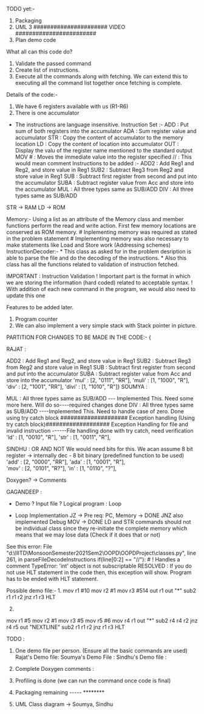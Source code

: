 TODO yet:-
1. Packaging
2. UML
3 ###################### VIDEO ########################
4. Plan demo code


What all can this code do?
1. Validate the passed command
2. Create list of instructions.
3. Execute all the commands along with fetching. We can extend this to executing all the command list together once fetching is complete.

Details of the code:-
1. We have 6 registers available with us (R1-R6)
2. There is one accumulator

* The instructions are language insensitive.
Instruction Set :-
ADD <RegisterName> <RegisterName> : Put sum of both registers into the accumulator 
ADA <RegisterName> : Sum register value and accumulator
STR <RegisterName> : Copy the content of accumulator to the memory location
LD <RegisterName> : Copy the content of location into accumulator
OUT <RegisterName> : Display the valu of the register name mentioned to the standard output
MOV <RegisterName> #<ImmediateValue> : Moves the immediate value into the register specified
// :  This would mean comment
Instructions to be added :-
ADD2 <Reg1> <Reg2> <Reg3> : Add Reg1 and Reg2, and store value in Reg1
SUB2 <Reg1> <Reg2> <Reg3> : Subtract Reg3 from Reg2 and store value in Reg1
SUB <RegisterName> <RegisterName> : Subtract first register from second and put into the accumulator
SUBA <RegisterName> : Subtract register value from Acc and store into the accumulator
MUL  : All three types same as SUB/ADD
DIV : All three types same as SUB/ADD

STR -> RAM
LD -> ROM

Memory:-
    Using a list as an attribute of the Memory class and member functions perform the read and write action.
    First few memory locations are conserved as ROM memory.
    # Inplementing memory was required as stated in the problem statement
    # Implementing memory was also necessary to make statements like Load and Store work (Addressing schemes)
InstructionDecoder:-
    * This class as asked for in the problem desription is able to parse the file and do the decoding of the instructions.
    * Also this class has all the functions related to validation of instruction fetched.

IMPORTANT : Instruction Validation
! Important part is the format in which we are storing the information (hard coded) related to acceptable syntax.
! With addition of each new command in the program, we would also need to update this one



Features to be added later.
1. Program counter 
2. We can also implement a very simple stack with Stack pointer in picture.

PARTITION FOR CHANGES TO BE MADE IN THE CODE:-
{
                     

RAJAT :

ADD2 <Reg1> <Reg2> <Reg3> : Add Reg1 and Reg2, and store value in Reg1
SUB2 <Reg1> <Reg2> <Reg3> : Subtract Reg3 from Reg2 and store value in Reg1
SUB <RegisterName> <RegisterName> : Subtract first register from second and put into the accumulator
SUBA <RegisterName> : Subtract register value from Acc and store into the accumulator
'mul' : [2, "0111", "RR"],
                     'muli' : [1, "1000", "R"],
                     'div' : [2, "1001", "RR"],
                     'divi' : [1, "1010", "R"]} 
SOUMYA :

MUL  : All three types same as SUB/ADD --- Implemented This. Need some more here. Will do so----required changes done
DIV : All three types same as SUB/ADD  ----Implemented This. Need to handle case of zero. Done using try catch block
#################### Exception handling (Using try catch block)###################
Exception Handling for file and invalid instruction ------File handling done with try catch, need verification
'ld' : [1, "0010", "R"],
'str' : [1, "0011", "R"],

SINDHU :
OR 
AND 
NOT
We would need bits for this.
We acan assume 8 bit register -> internally dec - 8 bit binary (predefined function to be used)
'add' : [2, "0000", "RR"],
'ada' : [1, "0001", "R"],        
'mov' : [2, "0101", "R?"],
'in' : [1, "0110", "?"],


Doxygen? -> Comments 

GAGANDEEP : 

* Demo ? 
Input file ?
Logical program : Loop

- Loop Implementation
JZ -> Pre req: PC, Memory -> DONE
JNZ also implemented
Debug MOV -> DONE 
LD and STR commands should not be individual class since they re-initiate the complete memory which means that we may lose data (Check if it does that or not)

See this error:
File "d:\IIITD\MonsoonSemester2021Sem2\OOPD\OOPDProject\classes.py", line 261, in parseFileDecodeInstructions
    if(line[0:2] == "//"): # ! Handles a comment
TypeError: 'int' object is not subscriptable
RESOLVED : If you do not use HLT statement in the code then, this exception will show.
            Program has to be ended with HLT statement.


Possible demo file:-
1. 
mov r1 #10
mov r2 #1
mov r3 #514
out r1
out "*"
sub2 r1 r1 r2
jnz r1 r3
HLT

2.
mov r1 #5
mov r2 #1
mov r3 #5
mov r5 #6
mov r4 r1
out "*"
sub2 r4 r4 r2
jnz r4 r5
out "NEXTLINE"
sub2 r1 r1 r2
jnz r1 r3
HLT


TODO :
1. One demo file per person.  (Ensure all the basic commands are used)
Rajat's Demo file:
Soumya's Demo File :
Sindhu's Demo file : 

2. Complete Doxygen comments : 

3. Profiling is done (we can run the command once code is final)

4. Packaging remaining ----- ********

5. UML Class diagram -> Soumya, Sindhu